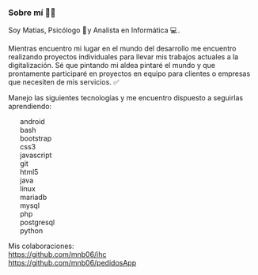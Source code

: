 ### Sobre mí 👨‍💻 

<!--
**m-cea/m-cea** is a ✨ _special_ ✨ repository because its `README.md` (this file) appears on your GitHub profile.

Here are some ideas to get you started:

- 🔭 I’m currently working on ...
- 🌱 I’m currently learning ...
- 👯 I’m looking to collaborate on ...
- 🤔 I’m looking for help with ...
- 💬 Ask me about ...
- 📫 How to reach me: ...
- 😄 Pronouns: ...
- ⚡ Fun fact: ...
-->


Soy Matias, Psicólogo 💬 y Analista en Informática 💻 . 

Mientras encuentro mi lugar en el mundo del desarrollo me encuentro realizando proyectos individuales para llevar mis trabajos actuales a la digitalización. Sé que pintando mi aldea pintaré el mundo y que prontamente participaré en proyectos en equipo para clientes o empresas que necesiten de mis servicios. ✅ 

Manejo las siguientes tecnologías y me encuentro dispuesto a seguirlas aprendiendo:
<ul style="list-style-type:none;">
<li> android </li>
<li> bash </li>
<li> bootstrap </li>
<li> css3 </li>
<li> javascript </li>
<li> git </li>
<li> html5 </li>
<li> java </li>
<li> linux </li>
<li> mariadb </li>
<li> mysql </li>
<li> php </li>
<li> postgresql </li>
<li> python </li>
</ul>
  
Mis colaboraciones: <br />
https://github.com/mnb06/ihc<br />
https://github.com/mnb06/pedidosApp

  

